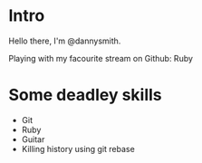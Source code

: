 # Intro

Hello there, I'm @dannysmith.
 
Playing with my facourite stream on Github: Ruby

# Some deadley skills

* Git
* Ruby
* Guitar
* Killing history using git rebase
